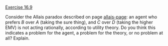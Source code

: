 [Exercise 16.9](ex_9/)

Consider the Allais paradox described on page [allais-page](#/): an agent
who prefers $B$ over $A$ (taking the sure thing), and $C$ over $D$
(taking the higher EMV) is not acting rationally, according to utility
theory. Do you think this indicates a problem for the agent, a problem
for the theory, or no problem at all? Explain.
